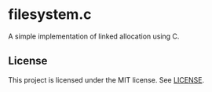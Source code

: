 # filesystem.c
A simple implementation of linked allocation using C.

## License

This project is licensed under the MIT license. See [LICENSE](./LICENSE).
